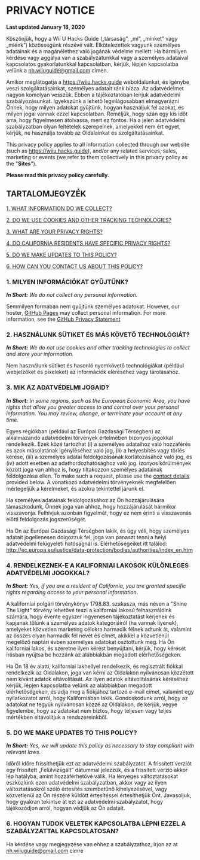 # PRIVACY NOTICE

**Last updated January 18, 2020**

Köszönjük, hogy a Wii U Hacks Guide („társaság”, „mi”, „minket” vagy „miénk”) közösségünk részévé vált. Elkötelezettek vagyunk személyes adatainak és a magánélethez való jogának védelme mellett. Ha bármilyen kérdése vagy aggálya van a szabályzatunkkal vagy a személyes adataival kapcsolatos gyakorlatunkkal kapcsolatban, kérjük, lépjen kapcsolatba velünk a nh.wiiuguide@gmail.com címen.

Amikor meglátogatja a https://wiiu.hacks.guide weboldalunkat, és igénybe veszi szolgáltatásainkat, személyes adatait ránk bízza. Az adatvédelmet nagyon komolyan vesszük. Ebben a tájékoztatóban leírjuk adatvédelmi szabályozásunkat. Igyekszünk a lehető legvilágosabban elmagyarázni Önnek, hogy milyen adatokat gyűjtünk, hogyan használjuk fel azokat, és milyen jogai vannak ezzel kapcsolatban. Reméljük, hogy szán egy kis időt arra, hogy figyelmesen átolvassa, mert ez fontos. Ha a jelen adatvédelmi szabályzatban olyan feltételek szerepelnek, amelyekkel nem ért egyet, kérjük, ne használja tovább az Oldalainkat és szolgáltatásainkat.

This privacy policy applies to all information collected through our website (such as https://wiiu.hacks.guide), and/or any related services, sales, marketing or events (we refer to them collectively in this privacy policy as the "**Sites**").

**Please read this privacy policy carefully.**

## TARTALOMJEGYZÉK

[1. WHAT INFORMATION DO WE COLLECT?](#1-what-information-do-we-collect)

[2. DO WE USE COOKIES AND OTHER TRACKING TECHNOLOGIES?](#2-do-we-use-cookies-and-other-tracking-technologies)

[3. WHAT ARE YOUR PRIVACY RIGHTS?](#3-what-are-your-privacy-rights)

[4. DO CALIFORNIA RESIDENTS HAVE SPECIFIC PRIVACY RIGHTS?](#4-do-california-residents-have-specific-privacy-rights)

[5. DO WE MAKE UPDATES TO THIS POLICY?](#5-do-we-make-updates-to-this-policy)

[6. HOW CAN YOU CONTACT US ABOUT THIS POLICY?](#6-how-can-you-contact-us-about-this-policy)

### 1. MILYEN INFORMÁCIÓKAT GYŰJTÜNK?

_**In Short:**_ _We do not collect any personal information._

Semmilyen formában nem gyűjtünk személyes adatokat. However, our hoster, [GitHub Pages](https://pages.github.com/) may collect personal information. For more information, see the [GitHub Privacy Statement](https://help.github.com/en/github/site-policy/github-privacy-statement)

### 2. HASZNÁLUNK SÜTIKET ÉS MÁS KÖVETŐ TECHNOLÓGIÁT?

_**In Short:**_ _We do not use cookies and other tracking technologies to collect and store your information._

Nem használunk sütiket és hasonló nyomkövető technológiákat (például webjelzőket és pixeleket) az információk eléréséhez vagy tárolásához.

### 3. MIK AZ ADATVÉDELMI JOGAID?

_**In Short:**_ _In some regions, such as the European Economic Area, you have rights that allow you greater access to and control over your personal information. You may review, change, or terminate your account at any time._

Egyes régiókban (például az Európai Gazdasági Térségben) az alkalmazandó adatvédelmi törvények értelmében bizonyos jogokkal rendelkezik. Ezek közé tartozhat (i) a személyes adataihoz való hozzáférés és azok másolatának igényléséhez való jog, (ii) a helyesbítés vagy törlés kérése, (iii) a személyes adatai feldolgozásának korlátozásához való jog, és (iv) adott esetben az adathordozhatósághoz való jog. izonyos körülmények között joga van ahhoz is, hogy tiltakozzon személyes adatainak feldolgozása ellen. To make such a request, please use the [contact details](privacy-policy?id=_6-how-can-you-contact-us-about-this-policy) provided below. A vonatkozó adatvédelmi törvényeknek megfelelően mérlegeljük a kérelmeket, és azokra tekintettel járunk el.

Ha személyes adatainak feldolgozásához az Ön hozzájárulására támaszkodunk, Önnek joga van ahhoz, hogy hozzájárulását bármikor visszavonja. Felhívjuk azonban figyelmét, hogy ez nem érinti a visszavonás előtti feldolgozás jogszerűségét.

Ha Ön az Európai Gazdasági Térségben lakik, és úgy véli, hogy személyes adatait jogellenesen dolgozzuk fel, joga van panaszt tenni a helyi adatvédelmi felügyeleti hatóságnál is. Elérhetőségeiket itt találod: http://ec.europa.eu/justice/data-protection/bodies/authorities/index_en.htm

### 4. RENDELKEZNEK-E A KALIFORNIAI LAKOSOK KÜLÖNLEGES ADATVÉDELMI JOGOKKAL?

_**In Short:**_ _Yes, if you are a resident of California, you are granted specific rights regarding access to your personal information._

A kaliforniai polgári törvénykönyv 1798.83. szakasza, más néven a "Shine The Light" törvény lehetővé teszi a kaliforniai lakosú felhasználóink számára, hogy évente egyszer ingyenesen tájékoztatást kérjenek és kapjanak tőlünk a személyes adatok kategóriáiról (ha vannak ilyenek), amelyeket közvetlen marketing célokra harmadik félnek adtunk át, valamint az összes olyan harmadik fél nevét és címét, akikkel a közvetlenül megelőző naptári évben személyes adatokat osztottunk meg. Ha Ön kaliforniai lakos, és szeretne ilyen kérést benyújtani, kérjük, hogy kérését írásban nyújtsa be hozzánk az alábbiakban megadott elérhetőségeken.

Ha Ön 18 év alatti, kaliforniai lakhellyel rendelkezik, és regisztrált fiókkal rendelkezik az Oldalakon, joga van kérni az Oldalakon nyilvánosan közzétett nem kívánt adatok eltávolítását. Az ilyen adatok eltávolításának kéréséhez kérjük, lépjen kapcsolatba velünk az alábbiakban megadott elérhetőségeken, és adja meg a fiókjához tartozó e-mail címet, valamint egy nyilatkozatot arról, hogy Kaliforniában lakik. Gondoskodunk arról, hogy az adatokat ne tegyük nyilvánosan közzé az Oldalakon, de kérjük, vegye figyelembe, hogy az adatokat nem biztos, hogy teljesen vagy teljes mértékben eltávolítjuk a rendszereinkből.

### 5. DO WE MAKE UPDATES TO THIS POLICY?

_**In Short:**_ _Yes, we will update this policy as necessary to stay compliant with relevant laws._

Időről időre frissíthetjük ezt az adatvédelmi szabályzatot. A frissített verziót egy frissített „Felülvizsgált” dátummal jelezzük, és a frissített verzió akkor lép hatályba, amint hozzáférhetővé válik. Ha lényeges változtatásokat eszközlünk ezen adatvédelmi szabályzatban, akkor vagy az ilyen változtatásokról szóló értesítés szembetűnő kihelyezésével, vagy közvetlenül az Ön részére küldött értesítéssel értesíthetjük Önt. Javasoljuk, hogy gyakran tekintse át ezt az adatvédelmi szabályzatot, hogy tájékozódjon arról, hogyan védjük az Ön adatait.

### 6. HOGYAN TUDOK VELETEK KAPCSOLATBA LÉPNI EZZEL A SZABÁLYZATTAL KAPCSOLATOSAN?

Ha kérdése vagy megjegyzése van ehhez a szabályzathoz, írjon az at nh.wiiuguide@gmail.com címre
